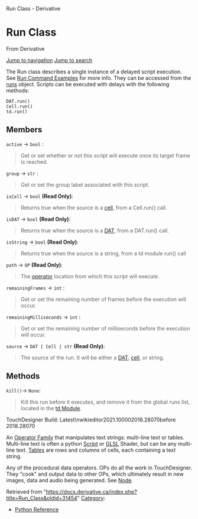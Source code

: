 

Run Class - Derivative

























# Run Class

From Derivative



[Jump to navigation](#mw-head)
[Jump to search](#searchInput)

The Run class describes a single instance of a delayed script execution. See [Run Command Examples](Run_Command_Examples.html "Run Command Examples") for more info.
They can be accessed from the [runs](Runs_Class.html "Runs Class") object. Scripts can be executed with delays with the following methods:

```
DAT.run()
Cell.run()
td.run()

```

  


## Members

`active` → `bool` :

> Get or set whether or not this script will execute once its target frame is reached.

`group` → `str` :

> Get or set the group label associated with this script.

`isCell` → `bool` **(Read Only)**:

> Returns true when the source is a [cell](Cell_Class.html "Cell Class"), from a Cell.run() call.

`isDAT` → `bool` **(Read Only)**:

> Returns true when the source is a [DAT](DAT_Class.html "DAT Class"), from a DAT.run() call.

`isString` → `bool` **(Read Only)**:

> Returns true when the source is a string, from a td module run() call

`path` → `OP` **(Read Only)**:

> The [operator](OP_Class.html "OP Class") location from which this script will execute.

`remainingFrames` → `int` :

> Get or set the remaining number of frames before the execution will occur.

`remainingMilliseconds` → `int` :

> Get or set the remaining number of milliseconds before the execution will occur.

`source` → `DAT | Cell | str` **(Read Only)**:

> The source of the run. It will be either a [DAT](DAT_Class.html "DAT Class"), [cell](Cell_Class.html "Cell Class"), or string.

## Methods

`kill()`→ `None`:

> Kill this run before it executes, and remove it from the global runs list, located in the [td Module](Td_Module.html "Td Module").

TouchDesigner Build: Latest\nwikieditor2021.100002018.28070before 2018.28070

An [Operator Family](Operator_Family.html "Operator Family") that manipulates text strings: multi-line text or tables. Multi-line text is often a python [Script](Script.html "Script") or [GLSL](GLSL.html "GLSL") Shader, but can be any multi-line text. [Tables](Table_DAT.html "Table DAT") are rows and columns of cells, each containing a text string.


Any of the procedural data operators. OPs do all the work in TouchDesigner. They "cook" and output data to other OPs, which ultimately result in new images, data and audio being generated. See [Node](Node.html "Node").







Retrieved from "<https://docs.derivative.ca/index.php?title=Run_Class&oldid=31454>"
[Category](Special_Categories.html "Special:Categories"):

* [Python Reference](Category_Python_Reference.html "Category:Python Reference")